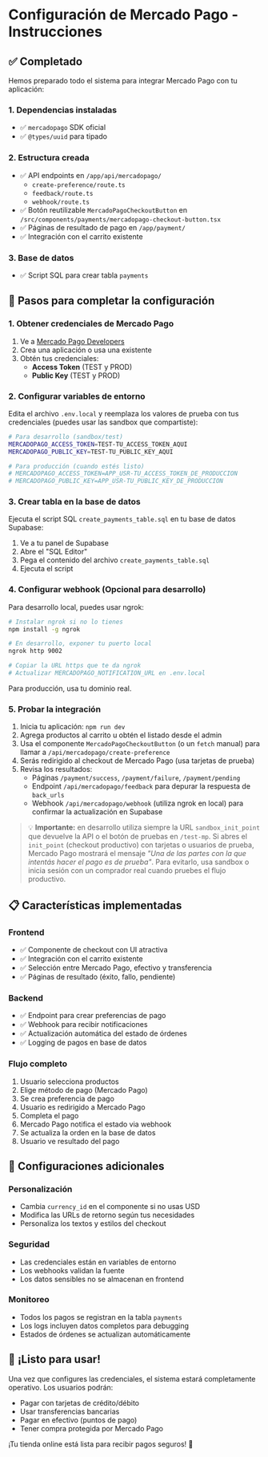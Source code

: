 # Configuración de Mercado Pago - Instrucciones

## ✅ Completado

Hemos preparado todo el sistema para integrar Mercado Pago con tu aplicación:

### 1. Dependencias instaladas
- ✅ `mercadopago` SDK oficial
- ✅ `@types/uuid` para tipado

### 2. Estructura creada
- ✅ API endpoints en `/app/api/mercadopago/`
   - `create-preference/route.ts`
   - `feedback/route.ts`
   - `webhook/route.ts`
- ✅ Botón reutilizable `MercadoPagoCheckoutButton` en `/src/components/payments/mercadopago-checkout-button.tsx`
- ✅ Páginas de resultado de pago en `/app/payment/`
- ✅ Integración con el carrito existente

### 3. Base de datos
- ✅ Script SQL para crear tabla `payments`

## 🔧 Pasos para completar la configuración

### 1. Obtener credenciales de Mercado Pago

1. Ve a [Mercado Pago Developers](https://www.mercadopago.com/developers)
2. Crea una aplicación o usa una existente
3. Obtén tus credenciales:
   - **Access Token** (TEST y PROD)
   - **Public Key** (TEST y PROD)

### 2. Configurar variables de entorno

Edita el archivo `.env.local` y reemplaza los valores de prueba con tus credenciales (puedes usar las sandbox que compartiste):

```bash
# Para desarrollo (sandbox/test)
MERCADOPAGO_ACCESS_TOKEN=TEST-TU_ACCESS_TOKEN_AQUI
MERCADOPAGO_PUBLIC_KEY=TEST-TU_PUBLIC_KEY_AQUI

# Para producción (cuando estés listo)
# MERCADOPAGO_ACCESS_TOKEN=APP_USR-TU_ACCESS_TOKEN_DE_PRODUCCION
# MERCADOPAGO_PUBLIC_KEY=APP_USR-TU_PUBLIC_KEY_DE_PRODUCCION
```

### 3. Crear tabla en la base de datos

Ejecuta el script SQL `create_payments_table.sql` en tu base de datos Supabase:

1. Ve a tu panel de Supabase
2. Abre el "SQL Editor"
3. Pega el contenido del archivo `create_payments_table.sql`
4. Ejecuta el script

### 4. Configurar webhook (Opcional para desarrollo)

Para desarrollo local, puedes usar ngrok:

```bash
# Instalar ngrok si no lo tienes
npm install -g ngrok

# En desarrollo, exponer tu puerto local
ngrok http 9002

# Copiar la URL https que te da ngrok
# Actualizar MERCADOPAGO_NOTIFICATION_URL en .env.local
```

Para producción, usa tu dominio real.

### 5. Probar la integración

1. Inicia tu aplicación: `npm run dev`
2. Agrega productos al carrito u obtén el listado desde el admin
3. Usa el componente `MercadoPagoCheckoutButton` (o un `fetch` manual) para llamar a `/api/mercadopago/create-preference`
4. Serás redirigido al checkout de Mercado Pago (usa tarjetas de prueba)
5. Revisa los resultados:
   - Páginas `/payment/success`, `/payment/failure`, `/payment/pending`
   - Endpoint `/api/mercadopago/feedback` para depurar la respuesta de `back_urls`
   - Webhook `/api/mercadopago/webhook` (utiliza ngrok en local) para confirmar la actualización en Supabase

> 💡 **Importante:** en desarrollo utiliza siempre la URL `sandbox_init_point` que devuelve la API o el botón de pruebas en `/test-mp`. Si abres el `init_point` (checkout productivo) con tarjetas o usuarios de prueba, Mercado Pago mostrará el mensaje _"Una de las partes con la que intentás hacer el pago es de prueba"_. Para evitarlo, usa sandbox o inicia sesión con un comprador real cuando pruebes el flujo productivo.

## 📋 Características implementadas

### Frontend
- ✅ Componente de checkout con UI atractiva
- ✅ Integración con el carrito existente
- ✅ Selección entre Mercado Pago, efectivo y transferencia
- ✅ Páginas de resultado (éxito, fallo, pendiente)

### Backend
- ✅ Endpoint para crear preferencias de pago
- ✅ Webhook para recibir notificaciones
- ✅ Actualización automática del estado de órdenes
- ✅ Logging de pagos en base de datos

### Flujo completo
1. Usuario selecciona productos
2. Elige método de pago (Mercado Pago)
3. Se crea preferencia de pago
4. Usuario es redirigido a Mercado Pago
5. Completa el pago
6. Mercado Pago notifica el estado via webhook
7. Se actualiza la orden en la base de datos
8. Usuario ve resultado del pago

## 🔧 Configuraciones adicionales

### Personalización
- Cambia `currency_id` en el componente si no usas USD
- Modifica las URLs de retorno según tus necesidades
- Personaliza los textos y estilos del checkout

### Seguridad
- Las credenciales están en variables de entorno
- Los webhooks validan la fuente
- Los datos sensibles no se almacenan en frontend

### Monitoreo
- Todos los pagos se registran en la tabla `payments`
- Los logs incluyen datos completos para debugging
- Estados de órdenes se actualizan automáticamente

## 🚀 ¡Listo para usar!

Una vez que configures las credenciales, el sistema estará completamente operativo. Los usuarios podrán:

- Pagar con tarjetas de crédito/débito
- Usar transferencias bancarias
- Pagar en efectivo (puntos de pago)
- Tener compra protegida por Mercado Pago

¡Tu tienda online está lista para recibir pagos seguros! 🎉